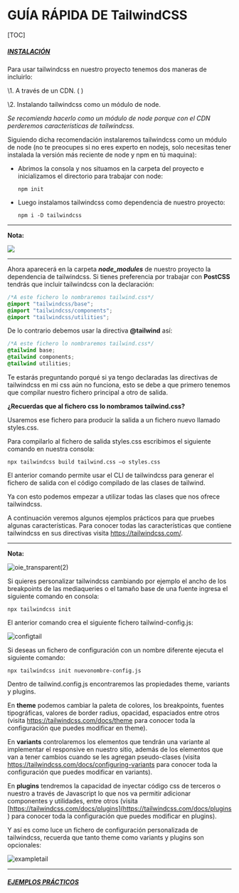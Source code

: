# **GUÍA RÁPIDA DE TailwindCSS**

[TOC]

##### <u>**INSTALACIÓN**</u>

 

Para usar tailwindcss en nuestro proyecto tenemos dos maneras de incluirlo:



\1.   A través de un CDN. ( [](https://unpkg.com/tailwindcss@^1.0/dist/tailwind.min.css))

\2.   Instalando tailwindcss como un módulo de node. 

 

*Se recomienda hacerlo como un módulo de node porque con el CDN perderemos características de tailwindcss.*



Siguiendo dicha recomendación instalaremos tailwindcss como un módulo de node (no te preocupes si no eres experto en nodejs, solo necesitas tener instalada la versión más reciente de node y npm en tú maquina): 



- Abrimos la consola y nos situamos en la carpeta del proyecto e inicializamos el directorio para trabajar con node: 

  ```
  npm init
  ```

  

- Luego instalamos tailwindcss como dependencia de nuestro proyecto:

  ```
  npm i -D tailwindcss
  ```





------

**Nota:**

![](C:\Users\Invitados_\Downloads\oie_transparent(1).png)

------



Ahora aparecerá en la carpeta ***node_modules*** de nuestro proyecto la dependencia de tailwindcss. Si tienes preferencia por trabajar con **PostCSS** tendrás que incluir tailwindcss con la declaración:

```css
/*A este fichero lo nombraremos tailwind.css*/
@import "tailwindcss/base";
@import "tailwindcss/components";
@import "tailwindcss/utilities";
```



De lo contrario debemos usar la directiva **@tailwind** así:

```css
/*A este fichero lo nombraremos tailwind.css*/
@tailwind base;       
@tailwind components; 
@tailwind utilities; 
```



Te estarás preguntando porqué si ya tengo declaradas las directivas de tailwindcss en mi css aún no funciona, esto se debe a que primero tenemos que compilar nuestro fichero principal a otro de salida. 



**¿Recuerdas que al fichero css lo nombramos tailwind.css?**

Usaremos ese fichero para producir la salida a un fichero nuevo llamado styles.css. 



Para compilarlo al fichero de salida styles.css escribimos el siguiente comando en nuestra consola:

```
npx tailwindcss build tailwind.css –o styles.css
```



El anterior comando permite usar el CLI de tailwindcss para generar el fichero de salida con el código compilado de las clases de tailwind.

 

Ya con esto podemos empezar a utilizar todas las clases que nos ofrece tailwindcss. 

 

A continuación veremos algunos ejemplos prácticos para que pruebes algunas características. Para conocer todas las características que contiene tailwindcss en sus directivas visita https://tailwindcss.com/.



------

**Nota:**

![oie_transparent(2)](C:\Users\Invitados_\Downloads\oie_transparent(2).png)



Si quieres personalizar tailwindcss cambiando por ejemplo el ancho de los breakpoints de las mediaqueries o el tamaño base de una fuente ingresa el siguiente comando en consola:

```
npx tailwindcss init
```



El anterior comando crea el siguiente fichero tailwind-config.js:

![configtail](C:\Users\Invitados_\Documents\Rodrigo\configtail.png)



Si deseas un fichero de configuración con un nombre diferente ejecuta el siguiente comando:

```
npx tailwindcss init nuevonombre-config.js
```



Dentro de tailwind.config.js encontraremos las propiedades theme, variants y plugins. 



En **theme** podemos cambiar la paleta de colores, los breakpoints, fuentes tipográficas, valores de border radius, opacidad, espaciados entre otros (visita https://tailwindcss.com/docs/theme para conocer toda la configuración que puedes modificar en theme).

 

En **variants** controlaremos los elementos que tendrán una variante al implementar el responsive en nuestro sitio, además de los elementos que van a tener cambios cuando se les agregan pseudo-clases (visita https://tailwindcss.com/docs/configuring-variants para conocer toda la configuración que puedes modificar en variants).

 

En **plugins** tendremos la capacidad de inyectar código css de terceros o nuestro a través de Javascript lo que nos va permitir adicionar componentes y utilidades, entre otros (visita [https://tailwindcss.com/docs/plugins](https://tailwindcss.com/docs/plugins ) para conocer  toda la configuración que puedes modificar en plugins).



Y así es como luce un fichero de configuración personalizada de tailwindcss, recuerda que tanto theme como variants y plugins son opcionales:

![exampletail](C:\Users\Invitados_\Documents\Rodrigo\exampletail.png)

------



##### <u>**EJEMPLOS PRÁCTICOS**</u>

